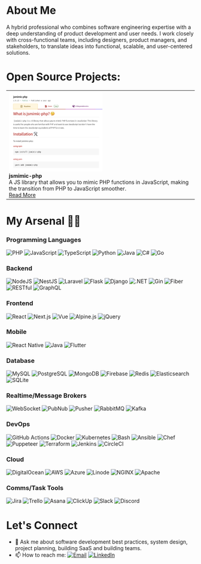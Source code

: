 # About Me
A hybrid professional who combines software engineering expertise with a deep understanding of product development and user needs. I work closely with cross-functional teams, including designers, product managers, and stakeholders, to translate ideas into functional, scalable, and user-centered solutions.


# Open Source Projects:
<table>
  <tr>
    <td class="flex flex-row">
      <a href="https://github.com/Bryan-b/Bryan-b/raw/b3c3ad8a54a3fe0c6dbe77073e3debb4bd91edbd/Screenshot%202025-01-18%20at%2012.58.29%20PM.png">
        <img src="https://github.com/Bryan-b/Bryan-b/raw/b3c3ad8a54a3fe0c6dbe77073e3debb4bd91edbd/Screenshot%202025-01-18%20at%2012.58.29%20PM.png" alt="jsmimi-php" width="250"/>
      </a>
      <br/>
      <strong>jsmimic-php</strong>
      <br/>
      A JS library that allows you to mimic PHP functions in JavaScript, making the transition from PHP to JavaScript smoother.
      <br/>
      <a href="https://github.com/Bryan-b/jsmimic-php">Read More</a>
    </td>

  </tr>
</table>

# My Arsenal 💪🏾

### Programming Languages
![PHP](https://img.shields.io/badge/PHP-777BB4?style=flat&logo=php&logoColor=white) ![JavaScript](https://img.shields.io/badge/JavaScript-F7DF1E?style=flat&logo=javascript&logoColor=black) ![TypeScript](https://img.shields.io/badge/TypeScript-007ACC?style=flat&logo=typescript&logoColor=white) ![Python](https://img.shields.io/badge/Python-3776AB?style=flat&logo=python&logoColor=white) ![Java](https://img.shields.io/badge/Java-007396?style=flat&logo=java&logoColor=white) ![C#](https://img.shields.io/badge/C%23-239120?style=flat&logo=c-sharp&logoColor=white) ![Go](https://img.shields.io/badge/Go-00ADD8?style=flat&logo=go&logoColor=white)  

### Backend
![NodeJS](https://img.shields.io/badge/Node.js-339933?style=flat&logo=node.js&logoColor=white) ![NestJS](https://img.shields.io/badge/NestJS-E0234E?style=flat&logo=nestjs&logoColor=white) ![Laravel](https://img.shields.io/badge/Laravel-FF2D20?style=flat&logo=laravel&logoColor=white) ![Flask](https://img.shields.io/badge/Flask-000000?style=flat&logo=flask&logoColor=white) ![Django](https://img.shields.io/badge/Django-092E20?style=flat&logo=django&logoColor=white) ![.NET](https://img.shields.io/badge/.NET-512BD4?style=flat&logo=dot-net&logoColor=white) ![Gin](https://img.shields.io/badge/Gin-00ADD8?style=flat&logo=go&logoColor=white) ![Fiber](https://img.shields.io/badge/Fiber-00ADD8?style=flat&logo=go&logoColor=white) ![RESTful](https://img.shields.io/badge/RESTful-02569B?style=flat&logo=restapi&logoColor=white) ![GraphQL](https://img.shields.io/badge/GraphQL-E10098?style=flat&logo=graphql&logoColor=white)

### Frontend
![React](https://img.shields.io/badge/React-61DAFB?style=flat&logo=react&logoColor=black) ![Next.js](https://img.shields.io/badge/Next.js-000000?style=flat&logo=nextdotjs&logoColor=white) ![Vue](https://img.shields.io/badge/Vue.js-35495E?style=flat&logo=vuedotjs&logoColor=4FC08D) ![Alpine.js](https://img.shields.io/badge/Alpine.js-8BC0D0?style=flat&logo=alpinedotjs&logoColor=black) ![jQuery](https://img.shields.io/badge/jQuery-0769AD?style=flat&logo=jquery&logoColor=white)

### Mobile
![React Native](https://img.shields.io/badge/React_Native-20232A?style=flat&logo=react&logoColor=61DAFB) ![Java](https://img.shields.io/badge/Java-007396?style=flat&logo=java&logoColor=white) ![Flutter](https://img.shields.io/badge/Flutter-02569B?style=flat&logo=flutter&logoColor=white)

### Database
![MySQL](https://img.shields.io/badge/MySQL-4479A1?style=flat&logo=mysql&logoColor=white) ![PostgreSQL](https://img.shields.io/badge/PostgreSQL-336791?style=flat&logo=postgresql&logoColor=white) ![MongoDB](https://img.shields.io/badge/MongoDB-47A248?style=flat&logo=mongodb&logoColor=white) ![Firebase](https://img.shields.io/badge/Firebase-FFCA28?style=flat&logo=firebase&logoColor=black) ![Redis](https://img.shields.io/badge/Redis-DC382D?style=flat&logo=redis&logoColor=white) ![Elasticsearch](https://img.shields.io/badge/Elasticsearch-005571?style=flat&logo=elasticsearch&logoColor=white) ![SQLite](https://img.shields.io/badge/SQLite-003B57?style=flat&logo=sqlite&logoColor=white)

### Realtime/Message Brokers
![WebSocket](https://img.shields.io/badge/WebSocket-010101?style=flat&logo=websocket&logoColor=white) ![PubNub](https://img.shields.io/badge/PubNub-ED1944?style=flat&logo=pubnub&logoColor=white) ![Pusher](https://img.shields.io/badge/Pusher-1F9CF0?style=flat&logo=pusher&logoColor=white) ![RabbitMQ](https://img.shields.io/badge/RabbitMQ-FF6600?style=flat&logo=rabbitmq&logoColor=white) ![Kafka](https://img.shields.io/badge/Apache_Kafka-231F20?style=flat&logo=apache-kafka&logoColor=white)

### DevOps
![GitHub Actions](https://img.shields.io/badge/GitHub_Actions-2088FF?style=flat&logo=github-actions&logoColor=white) ![Docker](https://img.shields.io/badge/Docker-2496ED?style=flat&logo=docker&logoColor=white) ![Kubernetes](https://img.shields.io/badge/Kubernetes-326CE5?style=flat&logo=kubernetes&logoColor=white) ![Bash](https://img.shields.io/badge/Bash-4EAA25?style=flat&logo=gnu-bash&logoColor=white) ![Ansible](https://img.shields.io/badge/Ansible-EE0000?style=flat&logo=ansible&logoColor=white) ![Chef](https://img.shields.io/badge/Chef-F09820?style=flat&logo=chef&logoColor=white) ![Puppeteer](https://img.shields.io/badge/Puppeteer-40B5A4?style=flat&logo=puppeteer&logoColor=white) ![Terraform](https://img.shields.io/badge/Terraform-623CE4?style=flat&logo=terraform&logoColor=white) ![Jenkins](https://img.shields.io/badge/Jenkins-D24939?style=flat&logo=jenkins&logoColor=white) ![CircleCI](https://img.shields.io/badge/CircleCI-343434?style=flat&logo=circleci&logoColor=white)

### Cloud
![DigitalOcean](https://img.shields.io/badge/DigitalOcean-0080FF?style=flat&logo=digitalocean&logoColor=white) ![AWS](https://img.shields.io/badge/Amazon_AWS-232F3E?style=flat&logo=amazon-aws&logoColor=white) ![Azure](https://img.shields.io/badge/Microsoft_Azure-0078D4?style=flat&logo=microsoft-azure&logoColor=white) ![Linode](https://img.shields.io/badge/Linode-00A95C?style=flat&logo=linode&logoColor=white) ![NGINX](https://img.shields.io/badge/NGINX-009639?style=flat&logo=nginx&logoColor=white) ![Apache](https://img.shields.io/badge/Apache-D22128?style=flat&logo=apache&logoColor=white)

### Comms/Task Tools
![Jira](https://img.shields.io/badge/Jira-0052CC?style=flat&logo=jira&logoColor=white) ![Trello](https://img.shields.io/badge/Trello-0052CC?style=flat&logo=trello&logoColor=white) ![Asana](https://img.shields.io/badge/Asana-273347?style=flat&logo=asana&logoColor=white) ![ClickUp](https://img.shields.io/badge/ClickUp-7B68EE?style=flat&logo=clickup&logoColor=white) ![Slack](https://img.shields.io/badge/Slack-4A154B?style=flat&logo=slack&logoColor=white) ![Discord](https://img.shields.io/badge/Discord-5865F2?style=flat&logo=discord&logoColor=white)


# Let's Connect
- 💬 Ask me about software development best practices, system design, project planning, building SaaS and building teams.
- 📫 How to reach me: [![Email](https://img.shields.io/badge/Email-D14836?style=flat&logo=gmail&logoColor=white)](mailto:barryb.ebeh@gmail.com) [![LinkedIn](https://img.shields.io/badge/LinkedIn-0077B5?style=flat&logo=linkedin&logoColor=white)](https://www.linkedin.com/in/lacodist)

